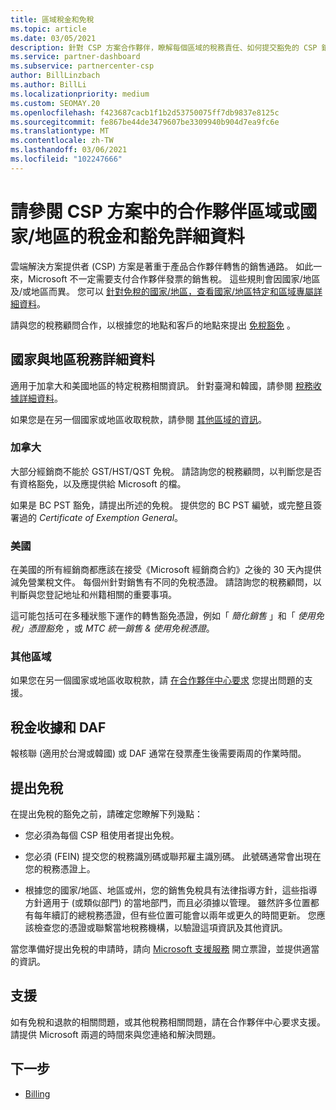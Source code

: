 ```yaml
---
title: 區域稅金和免稅
ms.topic: article
ms.date: 03/05/2021
description: 針對 CSP 方案合作夥伴，瞭解每個區域的稅務責任、如何提交豁免的 CSP 銷售免稅，以及如何取得稅務問題的支援。
ms.service: partner-dashboard
ms.subservice: partnercenter-csp
author: BillLinzbach
ms.author: BillLi
ms.localizationpriority: medium
ms.custom: SEOMAY.20
ms.openlocfilehash: f423687cacb1f1b2d53750075ff7db9837e8125c
ms.sourcegitcommit: fe867be44de3479607be3309940b904d7ea9fc6e
ms.translationtype: MT
ms.contentlocale: zh-TW
ms.lasthandoff: 03/06/2021
ms.locfileid: "102247666"
---
```

# <a name="read-about-taxes-and-tax-exemption-details-by-region-or-country-for-partners-in-the-csp-program"></a>請參閱 CSP 方案中的合作夥伴區域或國家/地區的稅金和豁免詳細資料


雲端解決方案提供者 (CSP) 方案是著重于產品合作夥伴轉售的銷售通路。 如此一來，Microsoft 不一定需要支付合作夥伴發票的銷售稅。 這些規則會因國家/地區及/或地區而異。 您可以 [針對免稅的國家/地區，查看國家/地區特定和區域專屬詳細資料](#country-and-region-tax-details)。

請與您的稅務顧問合作，以根據您的地點和客戶的地點來提出 [免稅豁免](#file-a-tax-exemption) 。

## <a name="country-and-region-tax-details"></a>國家與地區稅務詳細資料

適用于加拿大和美國地區的特定稅務相關資訊。 針對臺灣和韓國，請參閱 [稅務收據詳細資料](#tax-receipts-and-daf)。

如果您是在另一個國家或地區收取稅款，請參閱 [其他區域的資訊](#other-regions)。


### <a name="canada"></a>加拿大

大部分經銷商不能於 GST/HST/QST 免稅。 請諮詢您的稅務顧問，以判斷您是否有資格豁免，以及應提供給 Microsoft 的檔。

如果是 BC PST 豁免，請提出所述的免稅。 提供您的 BC PST 編號，或完整且簽署過的 *Certificate of Exemption General*。

### <a name="united-states"></a>美國

在美國的所有經銷商都應該在接受《Microsoft 經銷商合約》之後的 30 天內提供減免營業稅文件。 每個州針對銷售有不同的免稅憑證。 請諮詢您的稅務顧問，以判斷與您登記地址和州籍相關的重要事項。

這可能包括可在多種狀態下運作的轉售豁免憑證，例如「 *簡化銷售* 」和「 *使用免稅」憑證豁免* ，或 *MTC 統一銷售 & 使用免稅憑證*。

### <a name="other-regions"></a>其他區域

如果您在另一個國家或地區收取稅款，請 [在合作夥伴中心要求](#support) 您提出問題的支援。

## <a name="tax-receipts-and-daf"></a>稅金收據和 DAF

報核聯 (適用於台灣或韓國) 或 DAF 通常在發票產生後需要兩周的作業時間。

## <a name="file-a-tax-exemption"></a>提出免稅

在提出免稅的豁免之前，請確定您瞭解下列幾點：

- 您必須為每個 CSP 租使用者提出免稅。

- 您必須 (FEIN) 提交您的稅務識別碼或聯邦雇主識別碼。 此號碼通常會出現在您的稅務憑證上。

- 根據您的國家/地區、地區或州，您的銷售免稅具有法律指導方針，這些指導方針適用于 (或類似部門) 的當地部門，而且必須據以管理。 雖然許多位置都有每年續訂的總稅務憑證，但有些位置可能會以兩年或更久的時間更新。 您應該檢查您的憑證或聯繫當地稅務機構，以驗證這項資訊及其他資訊。

當您準備好提出免稅的申請時，請向 [Microsoft 支援服務](https://partner.microsoft.com/dashboard/support/csp/servicerequests/create?stage=2&topicid=92930319-ced6-c18b-d7a6-d62b22d60aa5) 開立票證，並提供適當的資訊。

## <a name="support"></a>支援

如有免稅和退款的相關問題，或其他稅務相關問題，請在合作夥伴中心要求支援。 請提供 Microsoft 兩週的時間來與您連絡和解決問題。

## <a name="next-steps"></a>下一步

- [Billing](billing.md)
